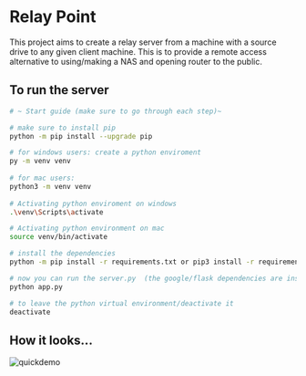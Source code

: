 # Relay Point
This project aims to create a relay server from a machine with a source drive to any given client machine. This is to provide a remote access alternative to using/making a NAS and opening router to the public.

## To run the server

``` bash
# ~ Start guide (make sure to go through each step)~

# make sure to install pip
python -m pip install --upgrade pip

# for windows users: create a python enviroment
py -m venv venv
 
# for mac users:
python3 -m venv venv
 
# Activating python enviroment on windows
.\venv\Scripts\activate

# Activating python environment on mac
source venv/bin/activate

# install the dependencies
python -m pip install -r requirements.txt or pip3 install -r requirements.txt

# now you can run the server.py  (the google/flask dependencies are installed)
python app.py

# to leave the python virtual environment/deactivate it
deactivate
```

## How it looks...
![quickdemo](https://github.com/user-attachments/assets/1d3daa93-4632-429b-aa63-4c790e4e2819)
